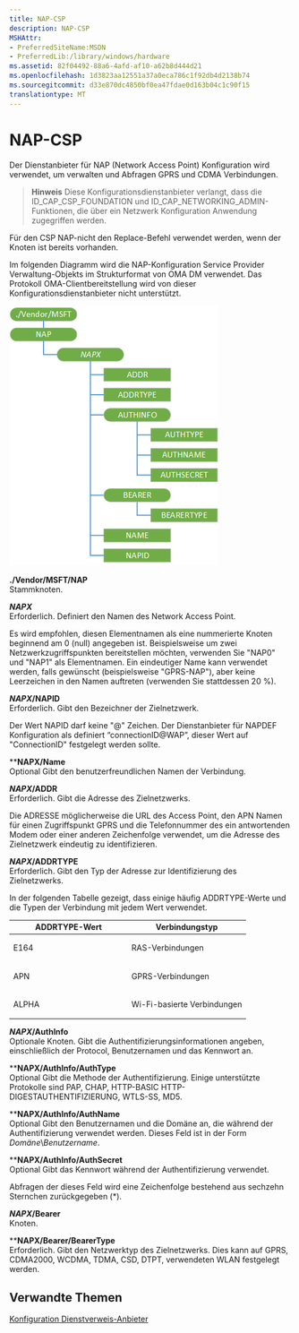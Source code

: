 ```yaml
---
title: NAP-CSP
description: NAP-CSP
MSHAttr:
- PreferredSiteName:MSDN
- PreferredLib:/library/windows/hardware
ms.assetid: 82f04492-88a6-4afd-af10-a62b8d444d21
ms.openlocfilehash: 1d3823aa12551a37a0eca786c1f92db4d2138b74
ms.sourcegitcommit: d33e870dc4850bf0ea47fdae0d163b04c1c90f15
translationtype: MT
---
```

# <a name="nap-csp"></a>NAP-CSP


Der Dienstanbieter für NAP (Network Access Point) Konfiguration wird verwendet, um verwalten und Abfragen GPRS und CDMA Verbindungen.

> **Hinweis**   Diese Konfigurationsdienstanbieter verlangt, dass die ID\_CAP\_CSP\_FOUNDATION und ID\_CAP\_NETWORKING\_ADMIN-Funktionen, die über ein Netzwerk Konfiguration Anwendung zugegriffen werden.

 

Für den CSP NAP-nicht den Replace-Befehl verwendet werden, wenn der Knoten ist bereits vorhanden.

Im folgenden Diagramm wird die NAP-Konfiguration Service Provider Verwaltung-Objekts im Strukturformat von OMA DM verwendet. Das Protokoll OMA-Clientbereitstellung wird von dieser Konfigurationsdienstanbieter nicht unterstützt.

![NAP-Csp (dm)](images/provisioning-csp-nap.png)

<a href="" id="--vendor-msft-nap"></a>**./Vendor/MSFT/NAP**  
Stammknoten.

<a href="" id="napx"></a>***NAPX***  
Erforderlich. Definiert den Namen des Network Access Point.

Es wird empfohlen, diesen Elementnamen als eine nummerierte Knoten beginnend am 0 (null) angegeben ist. Beispielsweise um zwei Netzwerkzugriffspunkten bereitstellen möchten, verwenden Sie "NAP0" und "NAP1" als Elementnamen. Ein eindeutiger Name kann verwendet werden, falls gewünscht (beispielsweise "GPRS-NAP"), aber keine Leerzeichen in den Namen auftreten (verwenden Sie stattdessen 20 %).

<a href="" id="napx-napid"></a>***NAPX*/NAPID**  
Erforderlich. Gibt den Bezeichner der Zielnetzwerk.

Der Wert NAPID darf keine "@" Zeichen. Der Dienstanbieter für NAPDEF Konfiguration als definiert “connectionID@WAP”, dieser Wert auf "ConnectionID" festgelegt werden sollte.

<a href="" id="napx-name"></a>****NAPX/Name**  
Optional Gibt den benutzerfreundlichen Namen der Verbindung.

<a href="" id="napx-addr"></a>***NAPX*/ADDR**  
Erforderlich. Gibt die Adresse des Zielnetzwerks.

Die ADRESSE möglicherweise die URL des Access Point, den APN Namen für einen Zugriffspunkt GPRS und die Telefonnummer des ein antwortenden Modem oder einer anderen Zeichenfolge verwendet, um die Adresse des Zielnetzwerk eindeutig zu identifizieren.

<a href="" id="napx-addrtype"></a>***NAPX*/ADDRTYPE**  
Erforderlich. Gibt den Typ der Adresse zur Identifizierung des Zielnetzwerks.

In der folgenden Tabelle gezeigt, dass einige häufig ADDRTYPE-Werte und die Typen der Verbindung mit jedem Wert verwendet.

<table>
<colgroup>
<col width="50%" />
<col width="50%" />
</colgroup>
<thead>
<tr class="header">
<th>ADDRTYPE-Wert</th>
<th>Verbindungstyp</th>
</tr>
</thead>
<tbody>
<tr class="odd">
<td><p>E164</p></td>
<td><p>RAS-Verbindungen</p></td>
</tr>
<tr class="even">
<td><p>APN</p></td>
<td><p>GPRS-Verbindungen</p></td>
</tr>
<tr class="odd">
<td><p>ALPHA</p></td>
<td><p>Wi-Fi-basierte Verbindungen</p></td>
</tr>
</tbody>
</table>

 

<a href="" id="napx-authinfo"></a>***NAPX*/AuthInfo**  
Optionale Knoten. Gibt die Authentifizierungsinformationen angeben, einschließlich der Protocol, Benutzernamen und das Kennwort an.

<a href="" id="napx-authinfo-authtype"></a>****NAPX/AuthInfo/AuthType**  
Optional Gibt die Methode der Authentifizierung. Einige unterstützte Protokolle sind PAP, CHAP, HTTP-BASIC HTTP-DIGESTAUTHENTIFIZIERUNG, WTLS-SS, MD5.

<a href="" id="napx-authinfo-authname"></a>****NAPX/AuthInfo/AuthName**  
Optional Gibt den Benutzernamen und die Domäne an, die während der Authentifizierung verwendet werden. Dieses Feld ist in der Form *Domäne*\\*Benutzername*.

<a href="" id="napx-authinfo-authsecret"></a>****NAPX/AuthInfo/AuthSecret**  
Optional Gibt das Kennwort während der Authentifizierung verwendet.

Abfragen der dieses Feld wird eine Zeichenfolge bestehend aus sechzehn Sternchen zurückgegeben (\*).

<a href="" id="napx-bearer"></a>***NAPX*/Bearer**  
Knoten.

<a href="" id="napx-bearer-bearertype"></a>****NAPX/Bearer/BearerType**  
Erforderlich. Gibt den Netzwerktyp des Zielnetzwerks. Dies kann auf GPRS, CDMA2000, WCDMA, TDMA, CSD, DTPT, verwendeten WLAN festgelegt werden.

## <a name="related-topics"></a>Verwandte Themen


[Konfiguration Dienstverweis-Anbieter](configuration-service-provider-reference.md)

 

 






